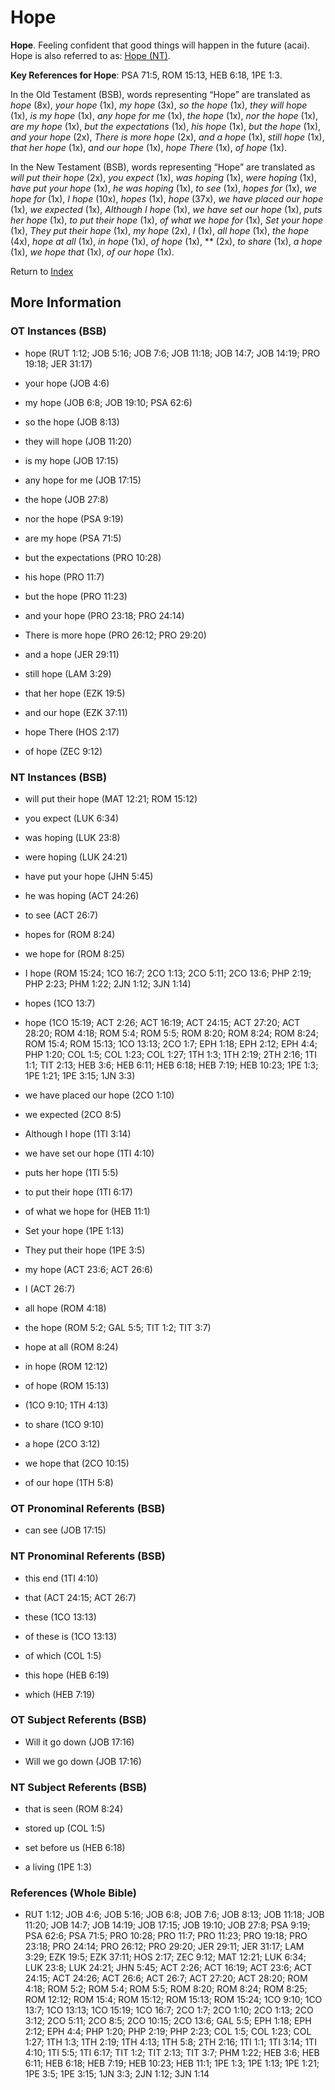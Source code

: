 # Hope
**Hope**. 
Feeling confident that good things will happen in the future (acai). 
Hope is also referred to as: 
[Hope (NT)](Hope.2.md). 


**Key References for Hope**: 
PSA 71:5, ROM 15:13, HEB 6:18, 1PE 1:3. 


In the Old Testament (BSB), words representing “Hope” are translated as 
*hope* (8x), *your hope* (1x), *my hope* (3x), *so the hope* (1x), *they will hope* (1x), *is my hope* (1x), *any hope for me* (1x), *the hope* (1x), *nor the hope* (1x), *are my hope* (1x), *but the expectations* (1x), *his hope* (1x), *but the hope* (1x), *and your hope* (2x), *There is more hope* (2x), *and a hope* (1x), *still hope* (1x), *that her hope* (1x), *and our hope* (1x), *hope There* (1x), *of hope* (1x). 


In the New Testament (BSB), words representing “Hope” are translated as 
*will put their hope* (2x), *you expect* (1x), *was hoping* (1x), *were hoping* (1x), *have put your hope* (1x), *he was hoping* (1x), *to see* (1x), *hopes for* (1x), *we hope for* (1x), *I hope* (10x), *hopes* (1x), *hope* (37x), *we have placed our hope* (1x), *we expected* (1x), *Although I hope* (1x), *we have set our hope* (1x), *puts her hope* (1x), *to put their hope* (1x), *of what we hope for* (1x), *Set your hope* (1x), *They put their hope* (1x), *my hope* (2x), *I* (1x), *all hope* (1x), *the hope* (4x), *hope at all* (1x), *in hope* (1x), *of hope* (1x), ** (2x), *to share* (1x), *a hope* (1x), *we hope that* (1x), *of our hope* (1x). 


Return to [Index](00-Index.md)

## More Information

### OT Instances (BSB)

* hope (RUT 1:12; JOB 5:16; JOB 7:6; JOB 11:18; JOB 14:7; JOB 14:19; PRO 19:18; JER 31:17)

* your hope (JOB 4:6)

* my hope (JOB 6:8; JOB 19:10; PSA 62:6)

* so the hope (JOB 8:13)

* they will hope (JOB 11:20)

* is my hope (JOB 17:15)

* any hope for me (JOB 17:15)

* the hope (JOB 27:8)

* nor the hope (PSA 9:19)

* are my hope (PSA 71:5)

* but the expectations (PRO 10:28)

* his hope (PRO 11:7)

* but the hope (PRO 11:23)

* and your hope (PRO 23:18; PRO 24:14)

* There is more hope (PRO 26:12; PRO 29:20)

* and a hope (JER 29:11)

* still hope (LAM 3:29)

* that her hope (EZK 19:5)

* and our hope (EZK 37:11)

* hope There (HOS 2:17)

* of hope (ZEC 9:12)



### NT Instances (BSB)

* will put their hope (MAT 12:21; ROM 15:12)

* you expect (LUK 6:34)

* was hoping (LUK 23:8)

* were hoping (LUK 24:21)

* have put your hope (JHN 5:45)

* he was hoping (ACT 24:26)

* to see (ACT 26:7)

* hopes for (ROM 8:24)

* we hope for (ROM 8:25)

* I hope (ROM 15:24; 1CO 16:7; 2CO 1:13; 2CO 5:11; 2CO 13:6; PHP 2:19; PHP 2:23; PHM 1:22; 2JN 1:12; 3JN 1:14)

* hopes (1CO 13:7)

* hope (1CO 15:19; ACT 2:26; ACT 16:19; ACT 24:15; ACT 27:20; ACT 28:20; ROM 4:18; ROM 5:4; ROM 5:5; ROM 8:20; ROM 8:24; ROM 8:24; ROM 15:4; ROM 15:13; 1CO 13:13; 2CO 1:7; EPH 1:18; EPH 2:12; EPH 4:4; PHP 1:20; COL 1:5; COL 1:23; COL 1:27; 1TH 1:3; 1TH 2:19; 2TH 2:16; 1TI 1:1; TIT 2:13; HEB 3:6; HEB 6:11; HEB 6:18; HEB 7:19; HEB 10:23; 1PE 1:3; 1PE 1:21; 1PE 3:15; 1JN 3:3)

* we have placed our hope (2CO 1:10)

* we expected (2CO 8:5)

* Although I hope (1TI 3:14)

* we have set our hope (1TI 4:10)

* puts her hope (1TI 5:5)

* to put their hope (1TI 6:17)

* of what we hope for (HEB 11:1)

* Set your hope (1PE 1:13)

* They put their hope (1PE 3:5)

* my hope (ACT 23:6; ACT 26:6)

* I (ACT 26:7)

* all hope (ROM 4:18)

* the hope (ROM 5:2; GAL 5:5; TIT 1:2; TIT 3:7)

* hope at all (ROM 8:24)

* in hope (ROM 12:12)

* of hope (ROM 15:13)

*  (1CO 9:10; 1TH 4:13)

* to share (1CO 9:10)

* a hope (2CO 3:12)

* we hope that (2CO 10:15)

* of our hope (1TH 5:8)



### OT Pronominal Referents (BSB)

* can see (JOB 17:15)



### NT Pronominal Referents (BSB)

* this end (1TI 4:10)

* that (ACT 24:15; ACT 26:7)

* these (1CO 13:13)

* of these is (1CO 13:13)

* of which (COL 1:5)

* this hope (HEB 6:19)

* which (HEB 7:19)



### OT Subject Referents (BSB)

* Will it go down (JOB 17:16)

* Will we go down (JOB 17:16)



### NT Subject Referents (BSB)

* that is seen (ROM 8:24)

* stored up (COL 1:5)

* set before us (HEB 6:18)

* a living (1PE 1:3)



### References (Whole Bible)

* RUT 1:12; JOB 4:6; JOB 5:16; JOB 6:8; JOB 7:6; JOB 8:13; JOB 11:18; JOB 11:20; JOB 14:7; JOB 14:19; JOB 17:15; JOB 19:10; JOB 27:8; PSA 9:19; PSA 62:6; PSA 71:5; PRO 10:28; PRO 11:7; PRO 11:23; PRO 19:18; PRO 23:18; PRO 24:14; PRO 26:12; PRO 29:20; JER 29:11; JER 31:17; LAM 3:29; EZK 19:5; EZK 37:11; HOS 2:17; ZEC 9:12; MAT 12:21; LUK 6:34; LUK 23:8; LUK 24:21; JHN 5:45; ACT 2:26; ACT 16:19; ACT 23:6; ACT 24:15; ACT 24:26; ACT 26:6; ACT 26:7; ACT 27:20; ACT 28:20; ROM 4:18; ROM 5:2; ROM 5:4; ROM 5:5; ROM 8:20; ROM 8:24; ROM 8:25; ROM 12:12; ROM 15:4; ROM 15:12; ROM 15:13; ROM 15:24; 1CO 9:10; 1CO 13:7; 1CO 13:13; 1CO 15:19; 1CO 16:7; 2CO 1:7; 2CO 1:10; 2CO 1:13; 2CO 3:12; 2CO 5:11; 2CO 8:5; 2CO 10:15; 2CO 13:6; GAL 5:5; EPH 1:18; EPH 2:12; EPH 4:4; PHP 1:20; PHP 2:19; PHP 2:23; COL 1:5; COL 1:23; COL 1:27; 1TH 1:3; 1TH 2:19; 1TH 4:13; 1TH 5:8; 2TH 2:16; 1TI 1:1; 1TI 3:14; 1TI 4:10; 1TI 5:5; 1TI 6:17; TIT 1:2; TIT 2:13; TIT 3:7; PHM 1:22; HEB 3:6; HEB 6:11; HEB 6:18; HEB 7:19; HEB 10:23; HEB 11:1; 1PE 1:3; 1PE 1:13; 1PE 1:21; 1PE 3:5; 1PE 3:15; 1JN 3:3; 2JN 1:12; 3JN 1:14



